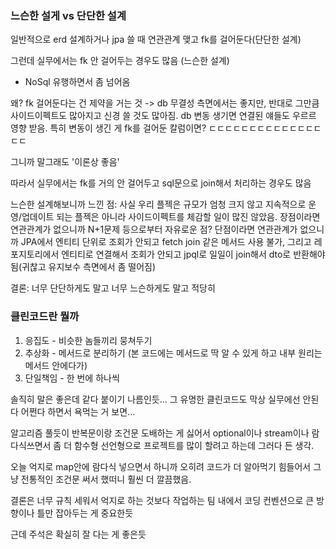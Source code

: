 ### 느슨한 설게 vs 단단한 설계

일반적으로 erd 설계하거나 jpa 쓸 때 연관관계 맺고 fk를 걸어둔다(단단한 설계)

그런데 실무에서는 fk 안 걸어두는 경우도 많음 (느슨한 설계)
- NoSql 유행하면서 좀 넘어옴

왜? fk 걸어둔다는 건 제약을 거는 것 -> db 무결성 측면에서는 좋지만, 반대로 그만큼 사이드이펙트도 많아지고 신경 쓸 것도 많아짐. db 변동 생기면 연결된 얘들도 우르르 영향 받음. 특히 변동이 생긴 게 fk를 걸어둔 칼럼이면? ㄷㄷㄷㄷㄷㄷㄷㄷㄷㄷㄷㄷㄷㄷㄷㄷ

그니까 말그래도 '이론상 좋음'

따라서 실무에서는 fk를 거의 안 걸어두고 sql문으로 join해서 처리하는 경우도 많음

느슨한 설계해보니까 느낀 점: 사실 우리 플젝은 규모가 엄청 크지 않고 지속적으로 운영/업데이트 되는 플젝은 아니라 사이드이펙트를 체감할 일이 많진 않았음. 장점이라면 연관관계가 없으니까 N+1문제 등으로부터 자유로운 점? 단점이라면 연관관계가 없으니까 JPA에서 엔티티 단위로 조회가 안되고 fetch join 같은 메서드 사용 불가, 그리고 레포지토리에서 엔티티로 연결해서 조회가 안되고 jpql로 일일이 join해서 dto로 반환해야됨(귀찮고 유지보수 측면에서 좀 떨어짐)

결론: 너무 단단하게도 말고 너무 느슨하게도 말고 적당히

### 클린코드란 뭘까

1. 응집도 - 비슷한 놈들끼리 뭉쳐두기
2. 추상화 - 메서드로 분리하기 (본 코드에는 메서드로 딱 알 수 있게 하고 내부 원리는 메서드 안에다가)
3. 단일책임 - 한 번에 하나씩

솔직히 말은 좋은데 같다 붙이기 나름인듯... 그 유명한 클린코드도 막상 실무에선 안된다 어쩐다 하면서 욕먹는 거 보면...

알고리즘 풀듯이 반복문이랑 조건문 도배하는 게 싫어서 optional이나 stream이나 람다식쓰면서 좀 더 함수형 선언형으로 프로젝트를 많이 할려고 하는데 그러다 든 생각.

오늘 억지로 map안에 람다식 넣으면서 하니까 오히려 코드가 더 알아먹기 힘들어서 그냥 전통적인 조건문 써서 했떠니 훨씬 더 깔끔했음.

결론은 너무 규칙 세워서 억지로 하는 것보다 작업하는 팀 내에서 코딩 컨벤션으로 큰 방향이나 틀만 잡아두는 게 중요한듯

근데 주석은 확실히 잘 다는 게 좋은듯

